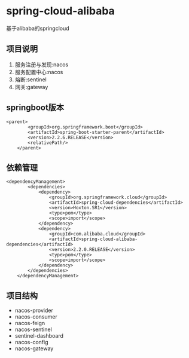 # spring-cloud-alibaba
基于alibaba的springcloud

## 项目说明
1. 服务注册与发现:nacos 
2. 服务配置中心:nacos 
3. 熔断:sentinel
4. 网关:gateway

## springboot版本
~~~
<parent>
        <groupId>org.springframework.boot</groupId>
        <artifactId>spring-boot-starter-parent</artifactId>
        <version>2.2.6.RELEASE</version>
        <relativePath/>
    </parent>
~~~
## 依赖管理
~~~
<dependencyManagement>
        <dependencies>
            <dependency>
                <groupId>org.springframework.cloud</groupId>
                <artifactId>spring-cloud-dependencies</artifactId>
                <version>Hoxton.SR1</version>
                <type>pom</type>
                <scope>import</scope>
            </dependency>
            <dependency>
                <groupId>com.alibaba.cloud</groupId>
                <artifactId>spring-cloud-alibaba-dependencies</artifactId>
                <version>2.2.0.RELEASE</version>
                <type>pom</type>
                <scope>import</scope>
            </dependency>
        </dependencies>
    </dependencyManagement>
~~~

## 项目结构

- nacos-provider
- nacos-consumer
- nacos-feign
- nacos-sentinel
- sentinel-dashboard
- nacos-config
- nacos-gateway